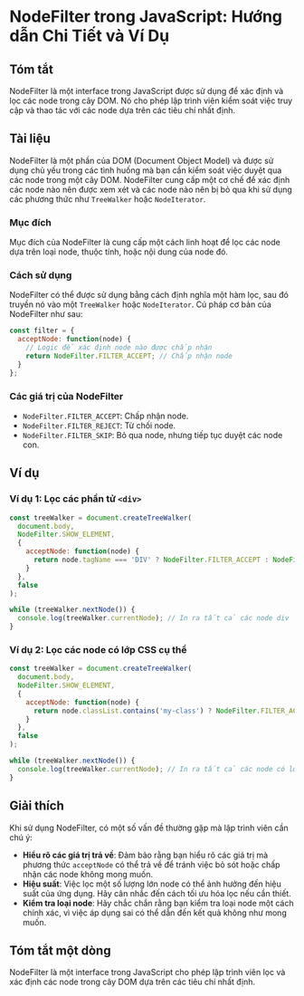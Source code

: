 <!--
Meta Description: # NodeFilter trong JavaScript: Hướng dẫn Chi Tiết và Ví Dụ ## Tóm tắt NodeFilter là một interface trong JavaScript được sử dụng để xác định và lọc các...
Meta Keywords: node, nodefilter, các, một, dụng
-->

# NodeFilter trong JavaScript: Hướng dẫn Chi Tiết và Ví Dụ

## Tóm tắt
NodeFilter là một interface trong JavaScript được sử dụng để xác định và lọc các node trong cây DOM. Nó cho phép lập trình viên kiểm soát việc truy cập và thao tác với các node dựa trên các tiêu chí nhất định.

## Tài liệu
NodeFilter là một phần của DOM (Document Object Model) và được sử dụng chủ yếu trong các tình huống mà bạn cần kiểm soát việc duyệt qua các node trong một cây DOM. NodeFilter cung cấp một cơ chế để xác định các node nào nên được xem xét và các node nào nên bị bỏ qua khi sử dụng các phương thức như `TreeWalker` hoặc `NodeIterator`.

### Mục đích
Mục đích của NodeFilter là cung cấp một cách linh hoạt để lọc các node dựa trên loại node, thuộc tính, hoặc nội dung của node đó.

### Cách sử dụng
NodeFilter có thể được sử dụng bằng cách định nghĩa một hàm lọc, sau đó truyền nó vào một `TreeWalker` hoặc `NodeIterator`. Cú pháp cơ bản của NodeFilter như sau:

```javascript
const filter = {
  acceptNode: function(node) {
    // Logic để xác định node nào được chấp nhận
    return NodeFilter.FILTER_ACCEPT; // Chấp nhận node
  }
};
```

### Các giá trị của NodeFilter
- `NodeFilter.FILTER_ACCEPT`: Chấp nhận node.
- `NodeFilter.FILTER_REJECT`: Từ chối node.
- `NodeFilter.FILTER_SKIP`: Bỏ qua node, nhưng tiếp tục duyệt các node con.

## Ví dụ
### Ví dụ 1: Lọc các phần tử `<div>`
```javascript
const treeWalker = document.createTreeWalker(
  document.body,
  NodeFilter.SHOW_ELEMENT,
  {
    acceptNode: function(node) {
      return node.tagName === 'DIV' ? NodeFilter.FILTER_ACCEPT : NodeFilter.FILTER_SKIP;
    }
  },
  false
);

while (treeWalker.nextNode()) {
  console.log(treeWalker.currentNode); // In ra tất cả các node div
}
```

### Ví dụ 2: Lọc các node có lớp CSS cụ thể
```javascript
const treeWalker = document.createTreeWalker(
  document.body,
  NodeFilter.SHOW_ELEMENT,
  {
    acceptNode: function(node) {
      return node.classList.contains('my-class') ? NodeFilter.FILTER_ACCEPT : NodeFilter.FILTER_SKIP;
    }
  },
  false
);

while (treeWalker.nextNode()) {
  console.log(treeWalker.currentNode); // In ra tất cả các node có lớp 'my-class'
}
```

## Giải thích
Khi sử dụng NodeFilter, có một số vấn đề thường gặp mà lập trình viên cần chú ý:

- **Hiểu rõ các giá trị trả về**: Đảm bảo rằng bạn hiểu rõ các giá trị mà phương thức `acceptNode` có thể trả về để tránh việc bỏ sót hoặc chấp nhận các node không mong muốn.
- **Hiệu suất**: Việc lọc một số lượng lớn node có thể ảnh hưởng đến hiệu suất của ứng dụng. Hãy cân nhắc đến cách tối ưu hóa lọc nếu cần thiết.
- **Kiểm tra loại node**: Hãy chắc chắn rằng bạn kiểm tra loại node một cách chính xác, vì việc áp dụng sai có thể dẫn đến kết quả không như mong muốn.

## Tóm tắt một dòng
NodeFilter là một interface trong JavaScript cho phép lập trình viên lọc và xác định các node trong cây DOM dựa trên các tiêu chí nhất định.
